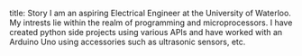 title: Story
I am an aspiring Electrical Engineer at the University of Waterloo. My intrests lie within the realm of programming and microprocessors.
I have created python side projects using various APIs and have worked with an Arduino Uno using accessories such as ultrasonic sensors,
etc. 
